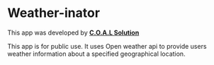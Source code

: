 # Weather-inator
This app was developed by [__C.O.A.L Solution__](https://coalsolutions.com/)


This app is for public use. It uses Open weather api to provide users weather information about a specified geographical location.
